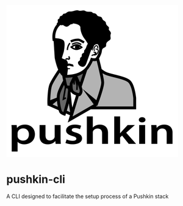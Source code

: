 <img src="/images/pushkin_bw_w_text.png" height="400" width="450">

# pushkin-cli
A CLI designed to facilitate the setup process of a Pushkin stack
